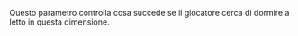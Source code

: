 Questo parametro controlla cosa succede se il giocatore cerca di dormire a letto in questa dimensione.